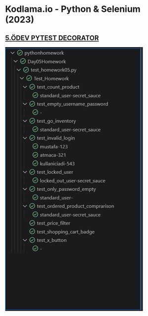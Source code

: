 # Kodlama.io - Python & Selenium (2023)
## [5.ÖDEV PYTEST DECORATOR ](https://github.com/atmcgit/pythonhomework/blob/main/Day05Homework/README.md)

![testscreenshot image](testscreenshot.png)


